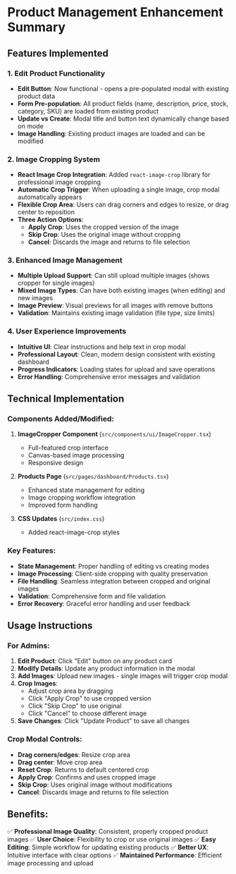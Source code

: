# Product Management Enhancement Summary

## Features Implemented

### 1. **Edit Product Functionality**
- **Edit Button**: Now functional - opens a pre-populated modal with existing product data
- **Form Pre-population**: All product fields (name, description, price, stock, category, SKU) are loaded from existing product
- **Update vs Create**: Modal title and button text dynamically change based on mode
- **Image Handling**: Existing product images are loaded and can be modified

### 2. **Image Cropping System**
- **React Image Crop Integration**: Added `react-image-crop` library for professional image cropping
- **Automatic Crop Trigger**: When uploading a single image, crop modal automatically appears
- **Flexible Crop Area**: Users can drag corners and edges to resize, or drag center to reposition
- **Three Action Options**:
  - **Apply Crop**: Uses the cropped version of the image
  - **Skip Crop**: Uses the original image without cropping
  - **Cancel**: Discards the image and returns to file selection

### 3. **Enhanced Image Management**
- **Multiple Upload Support**: Can still upload multiple images (shows cropper for single images)
- **Mixed Image Types**: Can have both existing images (when editing) and new images
- **Image Preview**: Visual previews for all images with remove buttons
- **Validation**: Maintains existing image validation (file type, size limits)

### 4. **User Experience Improvements**
- **Intuitive UI**: Clear instructions and help text in crop modal
- **Professional Layout**: Clean, modern design consistent with existing dashboard
- **Progress Indicators**: Loading states for upload and save operations
- **Error Handling**: Comprehensive error messages and validation

## Technical Implementation

### Components Added/Modified:
1. **ImageCropper Component** (`src/components/ui/ImageCropper.tsx`)
   - Full-featured crop interface
   - Canvas-based image processing
   - Responsive design

2. **Products Page** (`src/pages/dashboard/Products.tsx`)
   - Enhanced state management for editing
   - Image cropping workflow integration
   - Improved form handling

3. **CSS Updates** (`src/index.css`)
   - Added react-image-crop styles

### Key Features:
- **State Management**: Proper handling of editing vs creating modes
- **Image Processing**: Client-side cropping with quality preservation
- **File Handling**: Seamless integration between cropped and original images
- **Validation**: Comprehensive form and file validation
- **Error Recovery**: Graceful error handling and user feedback

## Usage Instructions

### For Admins:
1. **Edit Product**: Click "Edit" button on any product card
2. **Modify Details**: Update any product information in the modal
3. **Add Images**: Upload new images - single images will trigger crop modal
4. **Crop Images**: 
   - Adjust crop area by dragging
   - Click "Apply Crop" to use cropped version
   - Click "Skip Crop" to use original
   - Click "Cancel" to choose different image
5. **Save Changes**: Click "Update Product" to save all changes

### Crop Modal Controls:
- **Drag corners/edges**: Resize crop area
- **Drag center**: Move crop area
- **Reset Crop**: Returns to default centered crop
- **Apply Crop**: Confirms and uses cropped image
- **Skip Crop**: Uses original image without modifications
- **Cancel**: Discards image and returns to file selection

## Benefits:
✅ **Professional Image Quality**: Consistent, properly cropped product images
✅ **User Choice**: Flexibility to crop or use original images
✅ **Easy Editing**: Simple workflow for updating existing products
✅ **Better UX**: Intuitive interface with clear options
✅ **Maintained Performance**: Efficient image processing and upload